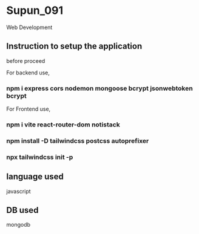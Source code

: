 # Supun_091
Web Development

## Instruction to setup the application

before proceed 

For backend use,
### npm i express cors nodemon mongoose bcrypt jsonwebtoken bcrypt

For Frontend use,
### npm i vite react-router-dom notistack 
### npm install -D tailwindcss postcss autoprefixer
### npx tailwindcss init -p

## language used 
javascript

## DB used
mongodb

